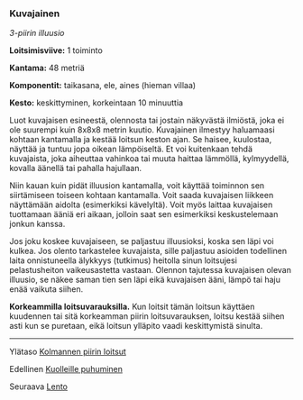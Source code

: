 ### Kuvajainen

*3-piirin illuusio* 

**Loitsimisviive:** 1 toiminto

**Kantama:** 48 metriä

**Komponentit:** taikasana, ele, aines (hieman villaa)

**Kesto:** keskittyminen, korkeintaan 10 minuuttia

Luot kuvajaisen esineestä, olennosta tai jostain näkyvästä ilmiöstä, joka ei ole suurempi kuin 8x8x8 metrin kuutio. Kuvajainen ilmestyy haluamaasi kohtaan kantamalla ja kestää loitsun keston ajan. Se haisee, kuulostaa, näyttää ja tuntuu jopa oikean lämpöiseltä. Et voi kuitenkaan tehdä kuvajaista, joka aiheuttaa vahinkoa tai muuta haittaa lämmöllä, kylmyydellä, kovalla äänellä tai pahalla hajullaan.

Niin kauan kuin pidät illuusion kantamalla, voit käyttää toiminnon sen siirtämiseen toiseen kohtaan kantamalla. Voit saada kuvajaisen liikkeen näyttämään aidolta (esimerkiksi kävelyltä). Voit myös laittaa kuvajaisen tuottamaan ääniä eri aikaan, jolloin saat sen esimerkiksi keskustelemaan jonkun kanssa.

Jos joku koskee kuvajaiseen, se paljastuu illuusioksi, koska sen läpi voi kulkea. Jos olento tarkastelee kuvajaista, sille paljastuu asioiden todellinen laita onnistuneella älykkyys (tutkimus) heitolla sinun loitsujesi pelastusheiton vaikeusastetta vastaan. Olennon tajutessa kuvajaisen olevan illuusio, se näkee saman tien sen läpi eikä kuvajaisen ääni, lämpö tai haju enää vaikuta siihen.

**Korkeammilla loitsuvarauksilla.** Kun loitsit tämän loitsun käyttäen kuudennen tai sitä korkeamman piirin loitsuvarauksen, loitsu kestää siihen asti kun se puretaan, eikä loitsun ylläpito vaadi keskittymistä sinulta.

----

Ylätaso [Kolmannen piirin loitsut](3_piirin_loitsut.md)

Edellinen [Kuolleille puhuminen](Kuolleille_puhuminen.md)

Seuraava [Lento](Lento.md)
